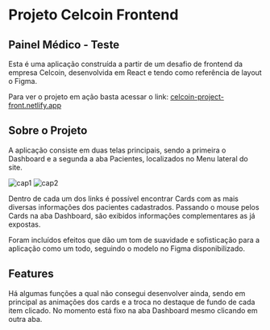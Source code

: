 # Projeto Celcoin Frontend

## Painel Médico - Teste

Esta é uma aplicação construída a partir de um desafio de frontend da empresa Celcoin, desenvolvida em React e tendo como referência de layout o Figma.

Para ver o projeto em ação basta acessar o link: [celcoin-project-front.netlify.app](https://celcoin-project-front.netlify.app/)

## Sobre o Projeto
A aplicação consiste em duas telas principais, sendo a primeira o Dashboard e a segunda a aba Pacientes, localizados no Menu lateral do site.

![cap1](https://user-images.githubusercontent.com/76922943/215873959-0d5a479e-f1f0-4e96-b807-e35bee9f69a5.png)
![cap2](https://user-images.githubusercontent.com/76922943/215873965-bdb8ebe2-008d-459a-917e-040c009c4444.png)

Dentro de cada um dos links é possível encontrar Cards com as mais diversas informações dos pacientes cadastrados.
Passando o mouse pelos Cards na aba Dashboard, são exibidos informações complementares as já expostas.

Foram incluídos efeitos que dão um tom de suavidade e sofisticação para a aplicação como um todo, seguindo o modelo no Figma disponibilizado.

## Features

Há algumas funções a qual não consegui desenvolver ainda, sendo em principal as animações dos cards e a troca no destaque de fundo de cada item clicado.
No momento está fixo na aba Dashboard mesmo clicando em outra aba.
